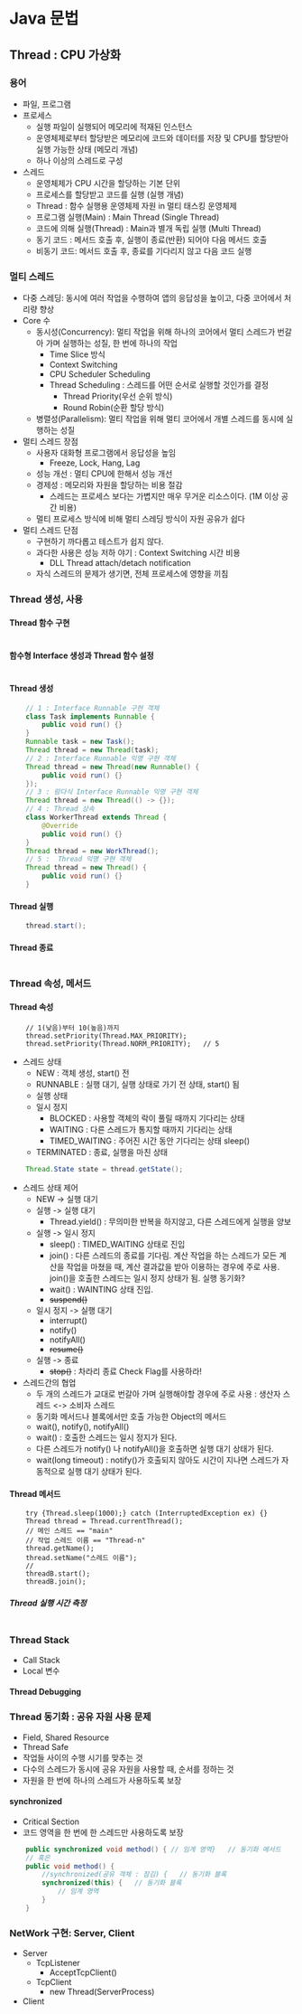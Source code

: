 # Java 문법
## Thread : CPU 가상화
### 용어
- 파일, 프로그램
- 프로세스
    - 실행 파일이 실행되어 메모리에 적재된 인스턴스
    - 운영체제로부터 할당받은 메모리에 코드와 데이터를 저장 및 CPU를 할당받아 실행 가능한 상태 (메모리 개념)
    - 하나 이상의 스레드로 구성
- 스레드
    - 운영체제가 CPU 시간을 할당하는 기본 단위
    - 프로세스를 할당받고 코드를 실행 (실행 개념)
    - Thread : 함수 실행용 운영체제 자원 in 멀티 태스킹 운영체제
    - 프로그램 실행(Main) : Main Thread (Single Thread)
    - 코드에 의해 실행(Thread) : Main과 별개 독립 실행 (Multi Thread)
    - 동기 코드 : 메서드 호출 후, 실행이 종료(반환) 되어야 다음 메서드 호출
    - 비동기 코드: 메서드 호출 후, 종료를 기다리지 않고 다음 코드 실행
### 멀티 스레드
- 다중 스레딩: 동시에 여러 작업을 수행하여 앱의 응답성을 높이고, 다중 코어에서 처리량 향상
- Core 수
    - 동시성(Concurrency): 멀티 작업을 위해 하나의 코어에서 멀티 스레드가 번갈아 가며 실행하는 성질, 한 번에 하나의 작업
        - Time Slice 방식
        - Context Switching
        - CPU Scheduler Scheduling
        - Thread Scheduling : 스레드를 어떤 순서로 실행할 것인가를 결정
            - Thread Priority(우선 순위 방식)
            - Round Robin(순환 할당 방식)
    - 병렬성(Parallelism): 멀티 작업을 위해 멀티 코어에서 개별 스레드를 동시에 실행하는 성질
- 멀티 스레드 장점
    - 사용자 대화형 프로그램에서 응답성을 높임
        - Freeze, Lock, Hang, Lag
    - 성능 개선 : 멀티 CPU에 한해서 성능 개선
    - 경제성 : 메모리와 자원을 할당하는 비용 절감
        - 스레드는 프로세스 보다는 가볍지만 매우 무거운 리소스이다. (1M 이상 공간 비용)
    - 멀티 프로세스 방식에 비해 멀티 스레딩 방식이 자원 공유가 쉽다
- 멀티 스레드 단점
    - 구현하기 까다롭고 테스트가 쉽지 않다.
    - 과다한 사용은 성능 저하 야기 : Context Switching 시간 비용
        - DLL Thread attach/detach notification
    - 자식 스레드의 문제가 생기면, 전체 프로세스에 영향을 끼침
### Thread 생성, 사용
#### Thread 함수 구현
```Java
```
#### 함수형 Interface 생성과 Thread 함수 설정
```Java
```
#### Thread 생성
```Java
    // 1 : Interface Runnable 구현 객체
    class Task implements Runnable {
        public void run() {}
    }
    Runnable task = new Task();
    Thread thread = new Thread(task);
    // 2 : Interface Runnable 익명 구현 객체
    Thread thread = new Thread(new Runnable() {
        public void run() {}
    });
    // 3 : 람다식 Interface Runnable 익명 구현 객체
    Thread thread = new Thread(() -> {});
    // 4 : Thread 상속
    class WorkerThread extends Thread {
        @Override
        public void run() {}
    }
    Thread thread = new WorkThread();
    // 5 :  Thread 익명 구현 객체
    Thread thread = new Thread() {
        public void run() {}
    }
```
#### Thread 실행
```Java
    thread.start();
```
#### Thread 종료
```Java
```
### Thread 속성, 메서드
#### Thread 속성
```Jave
    // 1(낮음)부터 10(높음)까지
    thread.setPriority(Thread.MAX_PRIORITY);
    thread.setPriority(Thread.NORM_PRIORITY);   // 5
```
- 스레드 상태
    - NEW : 객체 생성, start() 전
    - RUNNABLE : 실행 대기, 실행 상태로 가기 전 상태, start() 됨
    - 실행 상태
    - 일시 정지
        - BLOCKED : 사용할 객체의 락이 풀릴 때까지 기다리는 상태
        - WAITING : 다른 스레드가 통지할 때까지 기다리는 상태
        - TIMED_WAITING : 주어진 시간 동안 기다리는 상태 sleep()
    - TERMINATED : 종료, 실행을 마친 상태
```Java
    Thread.State state = thread.getState();
```
- 스레드 상태 제어
    - NEW -> 실행 대기
    - 실행 -> 실행 대기
        - Thread.yield() : 무의미한 반복을 하지않고, 다른 스레드에게 실행을 양보
    - 실행 -> 일시 정지
        - sleep() : TIMED_WAITING 상태로 진입
        - join() : 다른 스레드의 종료를 기다림. 계산 작업을 하는 스레드가 모든 계산을 작업을 마쳤을 때, 계산 결과값을 받아 이용하는 경우에 주로 사용. join()을 호출한 스레드는 일시 정지 상태가 됨. 실행 동기화?
        - wait() : WAINTING 상태 진입.
        - ~~suspend()~~
    - 일시 정지 -> 실행 대기
        - interrupt()
        - notify()
        - notifyAll()
        - ~~resume()~~
    - 실행 -> 종료
        - ~~stop()~~ : 차라리 종료 Check Flag를 사용하라!
- 스레드간의 협업
    - 두 개의 스레드가 교대로 번갈아 가며 실행해야할 경우에 주로 사용 : 생산자 스레드 <-> 소비자 스레드
    - 동기화 메서드나 블록에서만 호출 가능한 Object의 메서드
    - wait(), notify(), notifyAll()
    - wait() : 호출한 스레드는 일시 정지가 된다.
    - 다른 스레드가 notify() 나 notifyAll()을 호출하면 실행 대기 상태가 된다.
    - wait(long timeout) : notify()가 호출되지 않아도 시간이 지나면 스레드가 자동적으로 실행 대기 상태가 된다.
#### Thread 메서드
```Jave
    try {Thread.sleep(1000);} catch (InterruptedException ex) {}
    Thread thread = Thread.currentThread();
    // 메인 스레드 == "main"
    // 작업 스레드 이름 == "Thread-n"
    thread.getName();
    thread.setName("스레드 이름");
    //
    threadB.start();
    threadB.join();
```
##### Thread 실행 시간 측정
```Java
```
### Thread Stack
- Call Stack
- Local 변수
#### Thread Debugging
### Thread 동기화 : 공유 자원 사용 문제
- Field, Shared Resource
- Thread Safe
- 작업들 사이의 수행 시기를 맞추는 것
- 다수의 스레드가 동시에 공유 자원을 사용할 때, 순서를 정하는 것
- 자원을 한 번에 하나의 스레드가 사용하도록 보장
#### synchronized
- Critical Section
- 코드 영역을 한 번에 한 스레드만 사용하도록 보장
```Java
    public synchronized void method() { // 임계 영역}   // 동기화 메서드
    // 혹은
    public void method() {
        //synchronized(공유 객체 : 잠김) {   // 동기화 블록
        synchronized(this) {   // 동기화 블록
            // 임계 영역
        }
    }
```
### NetWork 구현: Server, Client
- Server
    - TcpListener
        - AcceptTcpClient()
    - TcpClient
        - new Thread(ServerProcess)
- Client